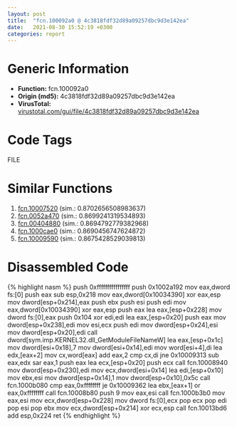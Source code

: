 ```yaml
---
layout: post
title:  "fcn.100092a0 @ 4c3818fdf32d89a09257dbc9d3e142ea"
date:   2021-08-30 15:52:19 +0300
categories: report
---
```


# Generic Information
- **Function:** fcn.100092a0
- **Origin (md5):** 4c3818fdf32d89a09257dbc9d3e142ea
- **VirusTotal:** [virustotal.com/gui/file/4c3818fdf32d89a09257dbc9d3e142ea][virustotal_ref]

# Code Tags
<span class="tag" id="FILE">FILE</span>


# Similar Functions

1. [fcn.10007520][similar_1_ref] (sim.: 0.8702656508983637)
2. [fcn.0052a470][similar_2_ref] (sim.: 0.8699241319534893)
3. [fcn.00404880][similar_3_ref] (sim.: 0.8694792779382968)
4. [fcn.1000cae0][similar_4_ref] (sim.: 0.8690456747624872)
5. [fcn.10009590][similar_5_ref] (sim.: 0.8675428529039813)


# Disassembled Code

{% highlight nasm %}
push 0xffffffffffffffff
push 0x1002a192
mov eax,dword fs:[0]
push eax
sub esp,0x218
mov eax,dword[0x10034390]
xor eax,esp
mov dword[esp+0x214],eax
push ebx
push esi
push edi
mov eax,dword[0x10034390]
xor eax,esp
push eax
lea eax,[esp+0x228]
mov dword fs:[0],eax
push 0x104
xor edi,edi
lea eax,[esp+0x20]
push eax
mov dword[esp+0x238],edi
mov esi,ecx
push edi
mov dword[esp+0x24],esi
mov dword[esp+0x20],edi
call dword[sym.imp.KERNEL32.dll_GetModuleFileNameW]
lea eax,[esp+0x1c]
mov dword[esi+0x18],7
mov dword[esi+0x14],edi
mov word[esi+4],di
lea edx,[eax+2]
mov cx,word[eax]
add eax,2
cmp cx,di
jne 0x10009313
sub eax,edx
sar eax,1
push eax
lea ecx,[esp+0x20]
push ecx
call fcn.10008940
mov dword[esp+0x230],edi
mov ecx,dword[esi+0x14]
lea edi,[esp+0x10]
mov ebx,esi
mov dword[esp+0x14],1
mov dword[esp+0x10],0x5c
call fcn.1000b080
cmp eax,0xffffffff
je 0x10009362
lea ebx,[eax+1]
or eax,0xffffffff
call fcn.10008b80
push 9
mov eax,esi
call fcn.1000b3b0
mov eax,esi
mov ecx,dword[esp+0x228]
mov dword fs:[0],ecx
pop ecx
pop edi
pop esi
pop ebx
mov ecx,dword[esp+0x214]
xor ecx,esp
call fcn.10013bd6
add esp,0x224
ret 
{% endhighlight %}


[similar_1_ref]: /report/fcn.10007520@4c3818fdf32d89a09257dbc9d3e142ea
[similar_2_ref]: /report/fcn.0052a470@c60344b51fa39a329b92557d24ff7670
[similar_3_ref]: /report/fcn.00404880@d59f9c4f445b9f980173dec064f55091
[similar_4_ref]: /report/fcn.1000cae0@4c3818fdf32d89a09257dbc9d3e142ea
[similar_5_ref]: /report/fcn.10009590@4c3818fdf32d89a09257dbc9d3e142ea
[virustotal_ref]: https://www.virustotal.com/gui/file/4c3818fdf32d89a09257dbc9d3e142ea